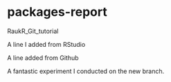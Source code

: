 # packages-report
RaukR_Git_tutorial

A line I added from RStudio

A line added from Github

A fantastic experiment I conducted on the new branch.
